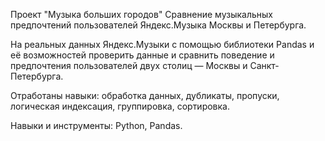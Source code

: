 Проект "Музыка больших городов"
Сравнение музыкальных предпочтений пользователей Яндекс.Музыка Москвы и Петербурга.


На реальных данных Яндекс.Музыки c помощью библиотеки Pandas и её возможностей проверить данные и сравнить поведение и предпочтения пользователей двух столиц — Москвы и Санкт-Петербурга.

Отработаны навыки: обработка данных, дубликаты, пропуски, логическая индексация, группировка, сортировка.

Навыки и инструменты: Python, Pandas.
